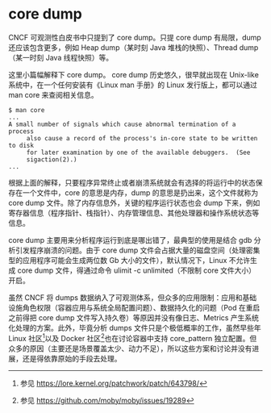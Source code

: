 # core dump

CNCF 可观测性白皮书中只提到了 core dump。只提 core dump 有局限，dump 还应该包含更多，例如 Heap dump（某时刻 Java 堆栈的快照）、Thread dump（某一时刻 Java 线程快照）等。

这里小篇幅解释下 core dump。 core dump 历史悠久，很早就出现在 Unix-like 系统中，在一个任何安装有《Linux man 手册》的 Linux 发行版上，都可以通过 man core 来查阅相关信息。

```
$ man core
...
A small number of signals which cause abnormal termination of a process
     also cause a record of the process's in-core state to be written to disk
     for later examination by one of the available debuggers.  (See
     sigaction(2).)
...
```

根据上面的解释，只要程序异常终止或者崩溃系统就会有选择的将运行中的状态保存在一个文件中，core 的意思是内存，dump 的意思是扔出来，这个文件就称为 core dump 文件。除了内存信息外，关键的程序运行状态也会 dump 下来，例如寄存器信息（程序指针、栈指针）、内存管理信息、其他处理器和操作系统状态等信息。

core dump 主要用来分析程序运行到底是哪出错了，最典型的使用是结合 gdb 分析引发程序崩溃的问题。由于 core dump 文件会占据大量的磁盘空间（处理密集型的应用程序可能会生成两位数 Gb 大小的文件），默认情况下，Linux 不允许生成 core dump 文件，得通过命令 ulimit -c unlimited（不限制 core 文件大小）开启。

虽然 CNCF 将 dumps 数据纳入了可观测体系，但众多的应用限制：应用和基础设施角色权限（容器应用与系统全局配置问题）、数据持久化的问题（Pod 在重启之前得把 core dump 文件写入持久卷）等原因并没有像日志、Metrics 产生系统化处理的方案。此外，毕竟分析 dumps 文件只是个极低概率的工作，虽然早些年 Linux 社区[^1]以及 Docker 社区[^2]也在讨论容器中支持 core_pattern 独立配置。但众多的原因（主要还是场景覆盖太少、动力不足），所以这些方案和讨论并没有进展，还是得依靠原始的手段去处理。

[^1]: 参见 https://lore.kernel.org/patchwork/patch/643798/
[^2]: 参见 https://github.com/moby/moby/issues/19289